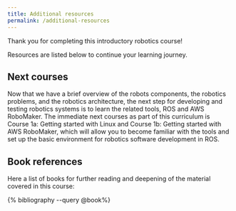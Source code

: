 ```yaml
---
title: Additional resources
permalink: /additional-resources
---
```


Thank you for completing this introductory robotics course!

Resources are listed below to continue your learning journey.

## Next courses
Now that we have a brief overview of the robots components, the robotics problems, and the robotics architecture, the next step for developing and testing robotics systems is to learn the related tools, ROS and AWS RoboMaker. The immediate next courses as part of this curriculum is Course 1a: Getting started with Linux and Course 1b: Getting started with AWS RoboMaker, which will allow you to become familiar with the tools and set up the basic environment for robotics software development in ROS.

## Book references
Here a list of books for further reading and deepening of the material covered in this course:

{% bibliography --query @book%}
